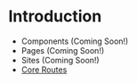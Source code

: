# Introduction

* Components (Coming Soon!)
* Pages (Coming Soon!)
* Sites (Coming Soon!)
* [Core Routes](./routes.md)
